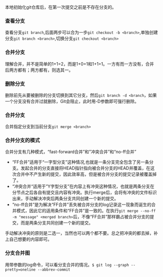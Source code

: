 本地初始化git仓库后，在第一次提交之前是不存在分支的。


### 查看分支
查看分支`git branch`,后面两步可以合为一步`git checkout -b <branch>`,单独创建分支`git branch <branch>`,切换分支`git checkout <branch>`

### 合并分支
理解合并，并不是简单的1+1=2，而是1+0=1和1+1=1。一方有而一方没有，合并后两方都有；两方都有，则选其一。

### 删除分支
删除前先从要被删除的分支切换到其它分支，然后`git branch -d <branch`，如果一个分支没有合并过就删除，Git会阻止，此时用-D参数即可强行删除。

### 合并分支
合并指定分支到当前分支`git merge <branch>`


### 合并分支的模式
合并分支有几种模式，“fast-forward合并”和”冲突合并”和“no-ff合并”
* “FF合并”适用于“一字型分支”这种情况,也就是一条分支完全包含了另一条分支。发起合并的分支直接将HEAD指针指向被合并分支的HEAD并覆盖，在这次合并中不产生新的提交，因此效率高，但是被合并分支的提交记录被覆盖掉了。
* “冲突合并“适用于”Y字型分支”在内容上有冲突这种情况，也就是两条分支在分节点之后各自有提交且内容有冲突。执行merge后，会将有冲突的文件标识出来，手动解决冲突后两条分支共同创建一个新的提交。
* “no-ff合并”是为解决“FF合并”丢失被合并分支的log记录这一现象而诞生的合并模式，因此它的适用条件和“FF合并”是一致的。在执行`git merge --no-ff -m "message" <merged branch>`后，不像“FF合并”那样霸占被合并分支的提交，而是两条分支共同创建一个新的提交。

手动解决冲突的原则是二选一，当然也可以两个都不要。总之把冲突的都去掉，补上自己想要的内容即可。

### 分支合并图
用带参数的log命令，可以看分支合并的情况。`$ git log --graph --pretty=oneline --abbrev-commit`
